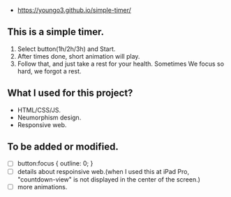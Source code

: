 * https://youngo3.github.io/simple-timer/

## This is a simple timer.
1. Select button(1h/2h/3h) and Start.   
2. After times done, short animation will play.   
3. Follow that, and just take a rest for your health. Sometimes We focus so hard, we forgot a rest.   

## What I used for this project?
* HTML/CSS/JS.   
* Neumorphism design.   
* Responsive web.   

## To be added or modified.
- [ ] button:focus { outline: 0; }   
- [ ] details about respoinsive web.(when I used this at iPad Pro, "countdown-view" is not displayed in the center of the screen.)   
- [ ] more animations.   
